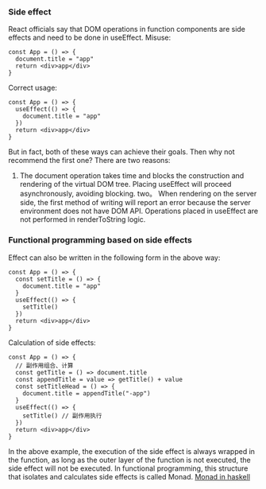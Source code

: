 ### Side effect
React officials say that DOM operations in function components are side effects and need to be done in useEffect.
Misuse:
```tsx
const App = () => {
  document.title = "app"
  return <div>app</div>
}
```
Correct usage:
```tsx
const App = () => {
  useEffect(() => {
    document.title = "app"
  })
  return <div>app</div>
}
```
But in fact, both of these ways can achieve their goals. Then why not recommend the first one?
There are two reasons:
1. The document operation takes time and blocks the construction and rendering of the virtual DOM tree. Placing useEffect will proceed asynchronously, avoiding blocking.
two。 When rendering on the server side, the first method of writing will report an error because the server environment does not have DOM API. Operations placed in useEffect are not performed in renderToString logic.
### Functional programming based on side effects
Effect can also be written in the following form in the above way:
```tsx
const App = () => {
  const setTitle = () => {
    document.title = "app"
  }
  useEffect(() => {
    setTitle()
  })
  return <div>app</div>
}
```
Calculation of side effects:
```tsx
const App = () => {
  // 副作用组合、计算
  const getTitle = () => document.title
  const appendTitle = value => getTitle() + value
  const setTitleHead = () => {
    document.title = appendTitle("-app")
  }
  useEffect(() => {
    setTitle() // 副作用执行
  })
  return <div>app</div>
}
```
In the above example, the execution of the side effect is always wrapped in the function, as long as the outer layer of the function is not executed, the side effect will not be executed.
In functional programming, this structure that isolates and calculates side effects is called Monad.
[Monad in haskell](/blog/Haskell基础/函数式编程基本概念)
